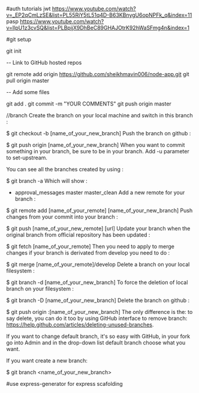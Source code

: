 
#auth tutorials 
jwt
https://www.youtube.com/watch?v=_EP2qCmLzSE&list=PL55RiY5tL51q4D-B63KBnygU6opNPFk_q&index=11
pasp
https://www.youtube.com/watch?v=IlpU1z3cvSQ&list=PLBpijX9DhBeC89GHAJOtrK92hWaSFmg4n&index=1

#git setup

git init

-- Link to GitHub hosted repos

git remote add origin https://github.com/sheikhmavin006/node-app.git
git pull origin master

-- Add some files

git add .
git commit -m "YOUR COMMENTS"
git push origin master

//branch
Create the branch on your local machine and switch in this branch :

$ git checkout -b [name_of_your_new_branch]
Push the branch on github :

$ git push origin [name_of_your_new_branch]
When you want to commit something in your branch, be sure to be in your branch. Add -u parameter to set-upstream.

You can see all the branches created by using :

$ git branch -a
Which will show :

* approval_messages
  master
  master_clean
Add a new remote for your branch :

$ git remote add [name_of_your_remote] [name_of_your_new_branch]
Push changes from your commit into your branch :

$ git push [name_of_your_new_remote] [url]
Update your branch when the original branch from official repository has been updated :

$ git fetch [name_of_your_remote]
Then you need to apply to merge changes if your branch is derivated from develop you need to do :

$ git merge [name_of_your_remote]/develop
Delete a branch on your local filesystem :

$ git branch -d [name_of_your_new_branch]
To force the deletion of local branch on your filesystem :

$ git branch -D [name_of_your_new_branch]
Delete the branch on github :

$ git push origin :[name_of_your_new_branch]
The only difference is the: to say delete, you can do it too by using GitHub interface to remove branch: https://help.github.com/articles/deleting-unused-branches.

If you want to change default branch, it's so easy with GitHub, in your fork go into Admin and in the drop-down list default branch choose what you want.

If you want create a new branch:

$ git branch <name_of_your_new_branch>

#use express-generator for express scafolding